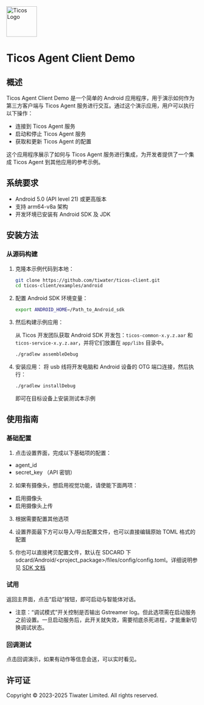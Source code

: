 <img src="https://cloud.ticos.ai/logo.svg" alt="Ticos Logo" width="80" height="auto">

# Ticos Agent Client Demo

## 概述

Ticos Agent Client Demo 是一个简单的 Android 应用程序，用于演示如何作为第三方客户端与 Ticos Agent 服务进行交互。通过这个演示应用，用户可以执行以下操作：

- 连接到 Ticos Agent 服务
- 启动和停止 Ticos Agent 服务
- 获取和更新 Ticos Agent 的配置

这个应用程序展示了如何与 Ticos Agent 服务进行集成，为开发者提供了一个集成 Ticos Agent 到其他应用的参考示例。

## 系统要求

- Android 5.0 (API level 21) 或更高版本
- 支持 arm64-v8a 架构
- 开发环境已安装有 Android SDK 及 JDK

## 安装方法

### 从源码构建

1. 克隆本示例代码到本地：
   ```bash
   git clone https://github.com/tiwater/ticos-client.git
   cd ticos-client/examples/android
   ```

2. 配置 Android SDK 环境变量：
   ```bash
   export ANDROID_HOME=/Path_to_Android_sdk
   ```

3. 然后构建示例应用：
   
   从 Ticos 开发团队获取 Android SDK 开发包：`ticos-common-x.y.z.aar` 和 `ticos-service-x.y.z.aar`，并将它们放置在 `app/libs` 目录中。
   ```bash
   ./gradlew assembleDebug
   ```

1. 安装应用：
   将 usb 线将开发电脑和 Android 设备的 OTG 端口连接，然后执行：
   ```bash
   ./gradlew installDebug
   ```
   即可在目标设备上安装测试本示例

## 使用指南

### 基础配置

1. 点击设置界面，完成以下基础项的配置：

* agent_id
* secret_key （API 密钥）

2. 如果有摄像头，想启用视觉功能，请使能下面两项：

* 启用摄像头
* 启用摄像头上传

3. 根据需要配置其他选项

4. 设置界面最下方可以导入/导出配置文件，也可以直接编辑原始 TOML 格式的配置

5. 你也可以直接拷贝配置文件，默认在 SDCARD 下 sdcard/Android/<project_package>/files/config/config.toml。详细说明参见 [SDK 文档](https://github.com/tiwater/ticos-client/sdk/andoid/README_zh.md)

### 试用

返回主界面，点击“启动”按钮，即可启动与智能体对话。

* 注意：“调试模式”开关控制是否输出 Gstreamer log。但此选项需在启动服务之前设置。一旦启动服务后，此开关就失效，需要彻底杀死进程，才能重新切换调试状态。

### 回调测试

点击回调演示，如果有动作等信息会送，可以实时看见。

## 许可证

Copyright © 2023-2025 Tiwater Limited. All rights reserved.